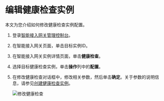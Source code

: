 # 编辑健康检查实例

本文为您介绍如何修改健康检查实例配置。

1.  登录[智能接入网关管理控制台](https://smartag.console.aliyun.com)。

2.  在智能接入网关页面，单击目标实例ID。

3.  在智能接入网关实例详情页面，单击**健康检查**。

4.  选择目标健康检查实例，单击**操作**列中的**配置**。

5.  在修改健康检查对话框中，修改相关参数，然后单击**确定**。关于参数的说明信息，请参见[创建健康检查实例](/intl.zh-CN/配置指南/健康检查/创建健康检查实例.md)。

    ![修改健康检查](https://static-aliyun-doc.oss-accelerate.aliyuncs.com/assets/img/zh-CN/8970287951/p100508.png)


